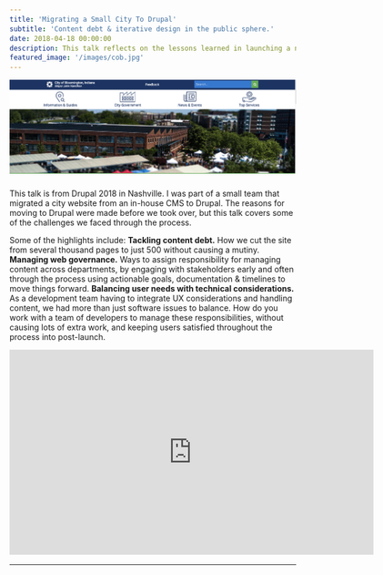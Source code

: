 ```yaml
---
title: 'Migrating a Small City To Drupal'
subtitle: 'Content debt & iterative design in the public sphere.'
date: 2018-04-18 00:00:00
description: This talk reflects on the lessons learned in launching a new website essentially from the ground up while managing your existing web presence.
featured_image: '/images/cob.jpg'
---
```


![](/images/cob.jpg)


### 

This talk is from Drupal 2018 in Nashville. I was part of a small team that migrated a city website from an in-house CMS to Drupal. The reasons for moving to Drupal were made before we took over, but this talk covers some of the challenges we faced through the process. 

Some of the highlights include:
**Tackling content debt.** How we cut the site from several thousand pages to just 500 without causing a mutiny.
**Managing web governance.** Ways to assign responsibility for managing content across departments, by engaging with stakeholders early and often through the process using actionable goals, documentation & timelines to move things forward.
**Balancing user needs with technical considerations.** As a development team having to integrate UX considerations and handling content, we had more than just software issues to balance. How do you work with a team of developers to manage these responsibilities, without causing lots of extra work, and keeping users satisfied throughout the process into post-launch.

<iframe src="https://youtu.be/REUJCWpFOcI" width="640" height="360" frameborder="0" allowfullscreen></iframe>

---

